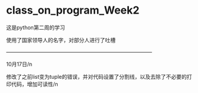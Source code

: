 # class_on_program_Week2
这是python第二周的学习

使用了国家领导人的名字，对部分人进行了吐槽

————————————————————————————

10月17日/n

修改了之前list变为tuple的错误，并对代码设置了分割线，以及去除了不必要的打印代码，增加可读性/n


